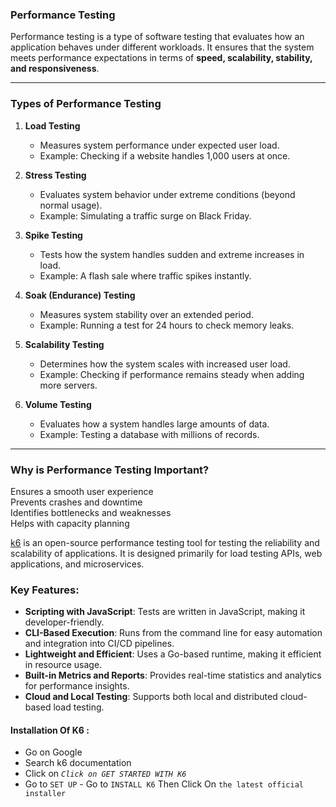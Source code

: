 
### **Performance Testing**  <br>

Performance testing is a type of software testing that evaluates how an application behaves under different workloads. It ensures that the system meets performance expectations in terms of **speed, scalability, stability, and responsiveness**.<br>

---

### **Types of Performance Testing<br>**

1. **Load Testing** <br>
    
    - Measures system performance under expected user load.<br>
    - Example: Checking if a website handles 1,000 users at once.<br>
2. **Stress Testing** <br>
    
    - Evaluates system behavior under extreme conditions (beyond normal usage).<br>
    - Example: Simulating a traffic surge on Black Friday.<br>
3. **Spike Testing** <br>
    
    - Tests how the system handles sudden and extreme increases in load.<br>
    - Example: A flash sale where traffic spikes instantly.<br>
4. **Soak (Endurance) Testing** <br>
    
    - Measures system stability over an extended period.<br>
    - Example: Running a test for 24 hours to check memory leaks.<br>
5. **Scalability Testing** <br>
    
    - Determines how the system scales with increased user load.<br>
    - Example: Checking if performance remains steady when adding more servers.<br>
6. **Volume Testing** <br>
    
    - Evaluates how a system handles large amounts of data.<br>
    - Example: Testing a database with millions of records.<br>

---

### **Why is Performance Testing Important?**<br>

 Ensures a smooth user experience  <br>
 Prevents crashes and downtime  <br>
 Identifies bottlenecks and weaknesses  <br>
 Helps with capacity planning<br>

[k6](https://k6.io/) is an open-source performance testing tool for testing the reliability and scalability of applications. It is designed primarily for load testing APIs, web applications, and microservices.<br>

### Key Features:<br>

- **Scripting with JavaScript**: Tests are written in JavaScript, making it developer-friendly.<br>
- **CLI-Based Execution**: Runs from the command line for easy automation and integration into CI/CD pipelines.<br>
- **Lightweight and Efficient**: Uses a Go-based runtime, making it efficient in resource usage.<br>
- **Built-in Metrics and Reports**: Provides real-time statistics and analytics for performance insights.<br>
- **Cloud and Local Testing**: Supports both local and distributed cloud-based load testing.<br>

#### Installation Of K6 :
- Go on Google
- Search k6 documentation
- Click on *`Click on GET STARTED WITH K6`*
- Go to `SET UP` - Go to `INSTALL K6` Then Click On `the latest official installer`

